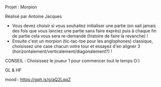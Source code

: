 Projet : Morpion

Réalisé par Antoine Jacques 

- Vous devez choisir si vous souhaitez initialiser une partie (on sait jamais des fois que vous lanciez une partie sans faire exprès) puis à chaque fin de partie cela vous sera re-demandé (histoire de faire la revanche) !
- Ensuite c'est un morpion (tic-tac-toe pour les anglophones) classique, choisissez une case chacun votre tour et essayez d'en aligner 3 (horizontalement/verticalement/diagonalement?) ! 

CONSEIL : Choisissez le joueur 1 pour commencer tout le temps O:)

GL & HF 

mood : https://gph.is/g/aQ2LqqZ